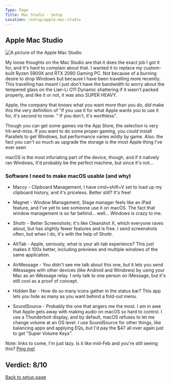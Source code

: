 ```yaml
---
Type: Page
Title: Mac Studio - Setup
Location: /setup/apple-mac-studio
---
```


## Apple Mac Studio

<div class="img-container-wide"> <img src="https://store.storeimages.cdn-apple.com/4668/as-images.apple.com/is/mac-studio-select-202203?wid=500&hei=500&fmt=jpeg&qlt=95" alt="A picture of the Apple Mac Studio"> </div>

My loose thoughts on the Mac Studio are that it does the exact job I got it for, and it's hard to complain about that. I wanted it to replace my custom-built Ryzen 5900X and RTX 2090 Gaming PC. Not because of a burning desire to drop Windows but because I have been travelling more recently. This travelling has meant I just don't have the bandwidth to worry about the tempered glass on the Lian-Li O11 Dynamic shattering if it wasn't packed properly, and like it or not, it was also SUPER HEAVY.

Apple, the company that knows what you want more than you do, *did* make this the very definition of "if you use it for what Apple wants you to use it for, it's second to none. " If you don't, it's worthless".

Though you can get some games via the App Store, the selection is very hit-and-miss. If you want to do some proper gaming, you *could* install Parallels to get Windows, but performance varies wildly by game. Also: the fact you can't so much as upgrade the storage is the most Apple thing I've ever seen

macOS is the most infuriating part of the device, though, and if it natively ran Windows, it'd probably be the perfect machine, but since it's not...

### Software I need to make macOS usable (and why)

- Maccy - Clipboard Management, I have cmd+shift+V set to load up my clipboard history, and it's priceless. Better still? It's free!

- Magnet - Window Management, Stage manager feels like an iPad feature, and I've yet to see someone use it on macOS. The fact that window management is so far behind... well... Windows is crazy to me.

- Shottr - Better Screenshots; it's like Cleanshot X, which everyone raves about, but has slightly fewer features and is free. I send screenshots often, but when I do, it's with the help of Shottr.

- AltTab - Apple, seriously, what is your alt-tab experience? This just makes it 100x better, including previews and multiple windows of the same application.

- AirMessage - You didn't see me talk about this one, but it lets you send iMessages with other devices (like Android and Windows) by using your Mac as an iMessage relay. I only talk to one person on iMessage, but it's still cool as a proof of concept.

- Hidden Bar - How do so many icons gather in the status bar? This app lets you hide as many as you want behind a fold-out menu.

- SoundSource - Probably the one that angers me the most. I am in awe that Apple gets away with making audio on macOS so hard to control. I use a Thunderbolt display, and by default, macOS refuses to let me change volume at an OS level. I use SoundSource for other things, like balancing apps and applying EQs, but I'd pay the $47 all over again just to get "Super Volume Keys".

Note: links to come, I'm just lazy. Is it like mid-Feb and you're still seeing this? [Ping me!](https://george.chachanidze.com/)

## Verdict: 8/10

[Back to setup page](/setup)